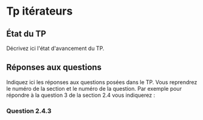 # Tp itérateurs


## État du TP

Décrivez ici l'état d'avancement du TP.

## Réponses aux questions

Indiquez ici les réponses aux questions posées dans le TP. Vous
reprendrez le numéro de la section et le numéro de la question. Par
exemple pour répondre à la question 3 de la section 2.4 vous indiquerez :

### Question 2.4.3
